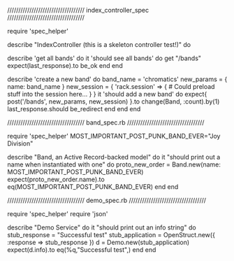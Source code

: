 <!-- EXAMPLES -->

///////////////////////////////////
index_controller_spec
///////////////////////////////////

require 'spec_helper'

describe "IndexController (this is a skeleton controller test!)" do

  describe 'get all bands' do
    it 'should see all bands' do
      get "/bands"
      expect(last_response).to be_ok
    end
  end

  describe 'create a new band' do
    band_name = 'chromatics'
    new_params = {
        name: band_name
      }
    new_session = {
      'rack.session' => {
        # Could preload stuff into the session here...
      }
    }
    it 'should add a new band' do
      expect{
        post('/bands', new_params, new_session)
      }.to change(Band, :count).by(1)
      last_response.should be_redirect
    end
  end
end

///////////////////////////////////
band_spec.rb
///////////////////////////////////

require 'spec_helper'
MOST_IMPORTANT_POST_PUNK_BAND_EVER="Joy Division"

describe "Band, an Active Record-backed model" do
  it "should print out a name when instantiated with one" do
    proto_new_order = Band.new(name: MOST_IMPORTANT_POST_PUNK_BAND_EVER)
    expect(proto_new_order.name).to eq(MOST_IMPORTANT_POST_PUNK_BAND_EVER)
  end
end

///////////////////////////////////
demo_spec.rb
///////////////////////////////////

require 'spec_helper'
require 'json'

describe "Demo Service" do
  it "should print out an info string" do
    stub_response =  "Successful test"
    stub_application = OpenStruct.new({ :response => stub_response })
    d = Demo.new(stub_application)
    expect(d.info).to eq(%q,"Successful test",)
  end
end

